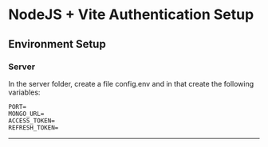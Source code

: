 # NodeJS + Vite Authentication Setup

## Environment Setup

### Server

In the server folder, create a file config.env and in that create the following variables:

```
PORT=
MONGO_URL=
ACCESS_TOKEN=
REFRESH_TOKEN=
```

---

